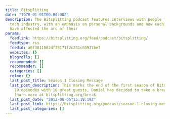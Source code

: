 ```yaml
---
title: Bitsplitting
date: "1970-01-01T00:00:00Z"
description: The Bitsplitting podcast features interviews with people from the greater
  tech industry, with an emphasis on personal backgrounds and how each guest's philosophies
  have affected the arc of their
params:
  feedlink: https://bitsplitting.org/feed/podcast/bitsplitting/
  feedtype: rss
  feedid: a6f3811862df78171f2c231c03937be7
  websites: {}
  blogrolls: []
  recommended: []
  recommender: []
  categories: []
  relme: {}
  last_post_title: Season 1 Closing Message
  last_post_description: This marks the end of the first season of Bitsplitting. After
    10 episodes with 10 great guests, Daniel has decided to take a break. You can
    learn more at bitsplitting.org/break.
  last_post_date: "2013-08-05T15:18:19Z"
  last_post_link: https://bitsplitting.org/podcast/season-1-closing-message/
  last_post_categories: []
---
```

